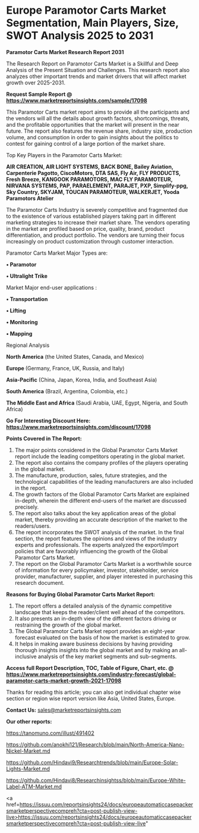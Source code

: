 # Europe Paramotor Carts Market Segmentation, Main Players, Size, SWOT Analysis 2025 to 2031

<strong>Paramotor Carts Market Research Report 2031</strong>

The Research Report on Paramotor Carts Market is a Skillful and Deep Analysis of the Present Situation and Challenges. This research report also analyzes other important trends and market drivers that will affect market growth over 2025-2031.

<strong>Request Sample Report @ <a href=https://www.marketreportsinsights.com/sample/17098>https://www.marketreportsinsights.com/sample/17098</a></strong>

This Paramotor Carts market report aims to provide all the participants and the vendors will all the details about growth factors, shortcomings, threats, and the profitable opportunities that the market will present in the near future. The report also features the revenue share, industry size, production volume, and consumption in order to gain insights about the politics to contest for gaining control of a large portion of the market share.

Top Key Players in the Paramotor Carts Market:

<strong>AIR CREATION, AIR LIGHT SYSTEMS, BACK BONE, Bailey Aviation, Carpenterie Pagotto, CiscoMotors, DTA SAS, Fly Air, FLY PRODUCTS, Fresh Breeze, KANGOOK PARAMOTORS, MAC FLY PARAMOTEUR, NIRVANA SYSTEMS, PAP, PARAELEMENT, PARAJET, PXP, Simplify-ppg, Sky Country, SKYJAM, TOUCAN PARAMOTEUR, WALKERJET, Yooda Paramotors Atelier</strong>

The Paramotor Carts Industry is severely competitive and fragmented due to the existence of various established players taking part in different marketing strategies to increase their market share. The vendors operating in the market are profiled based on price, quality, brand, product differentiation, and product portfolio. The vendors are turning their focus increasingly on product customization through customer interaction.

Paramotor Carts Market Major Types are:

<strong>• Paramotor

• Ultralight Trike</strong>

Market Major end-user applications :

<strong>• Transportation

• Lifting

• Monitoring

• Mapping</strong>

Regional Analysis

</u><strong><b>North America</b></strong> (the United States, Canada, and Mexico)

<strong><b>Europe </b></strong>(Germany, France, UK, Russia, and Italy)

<strong><b>Asia-Pacific</b></strong> (China, Japan, Korea, India, and Southeast Asia)

<strong><b>South America</b></strong> (Brazil, Argentina, Colombia, etc.)

<strong><b>The Middle East and Africa</b></strong> (Saudi Arabia, UAE, Egypt, Nigeria, and South Africa)

<strong>Go For Interesting Discount Here: <a href=https://www.marketreportsinsights.com/discount/17098>https://www.marketreportsinsights.com/discount/17098</a></strong>

<strong>Points Covered in The Report:</strong>
<ol>
  <li>The major points considered in the Global Paramotor Carts Market report include the leading competitors operating in the global market.</li>
  <li>The report also contains the company profiles of the players operating in the global market.</li>
  <li>The manufacture, production, sales, future strategies, and the technological capabilities of the leading manufacturers are also included in the report.</li>
  <li>The growth factors of the Global Paramotor Carts Market are explained in-depth, wherein the different end-users of the market are discussed precisely.</li>
  <li>The report also talks about the key application areas of the global market, thereby providing an accurate description of the market to the readers/users.</li>
  <li>The report incorporates the SWOT analysis of the market. In the final section, the report features the opinions and views of the industry experts and professionals. The experts analyzed the export/import policies that are favorably influencing the growth of the Global Paramotor Carts Market.</li>
  <li>The report on the Global Paramotor Carts Market is a worthwhile source of information for every policymaker, investor, stakeholder, service provider, manufacturer, supplier, and player interested in purchasing this research document.</li>
</ol>
<strong>Reasons for Buying Global Paramotor Carts Market Report:</strong>

<ol>
  <li>The report offers a detailed analysis of the dynamic competitive landscape that keeps the reader/client well ahead of the competitors.</li>
  <li>It also presents an in-depth view of the different factors driving or restraining the growth of the global market.</li>
  <li>The Global Paramotor Carts Market report provides an eight-year forecast evaluated on the basis of how the market is estimated to grow.</li>
  <li>It helps in making aware business decisions by having providing thorough insights insights into the global market and by making an all-inclusive analysis of the key market segments and sub-segments.</li>
</ol>
<strong>Access full Report Description, TOC, Table of Figure, Chart, etc. @ <a href=https://www.marketreportsinsights.com/industry-forecast/global-paramotor-carts-market-growth-2021-17098>https://www.marketreportsinsights.com/industry-forecast/global-paramotor-carts-market-growth-2021-17098</a></strong>


Thanks for reading this article; you can also get individual chapter wise section or region wise report version like Asia, United States, Europe.

<strong>Contact Us:</strong>
sales@marketreportsinsights.com

<strong>Our other reports:</strong>

<a href=https://tanomuno.com/illust/491402>https://tanomuno.com/illust/491402</a>

<a href=https://github.com/anokhi121/Research/blob/main/North-America-Nano-Nickel-Market.md>https://github.com/anokhi121/Research/blob/main/North-America-Nano-Nickel-Market.md</a>

<a href=https://github.com/Hindavi9/Researchtrends/blob/main/Europe-Solar-Lights-Market.md>https://github.com/Hindavi9/Researchtrends/blob/main/Europe-Solar-Lights-Market.md</a>

<a href=https://github.com/Hindavi8/Researchinsightss/blob/main/Europe-White-Label-ATM-Market.md>https://github.com/Hindavi8/Researchinsightss/blob/main/Europe-White-Label-ATM-Market.md</a>

<a href=https://issuu.com/reportsinsights24/docs/europeautomaticcasepackersmarketperspectivecompreh?cta=post-publish-view-live>https://issuu.com/reportsinsights24/docs/europeautomaticcasepackersmarketperspectivecompreh?cta=post-publish-view-live</a>"
